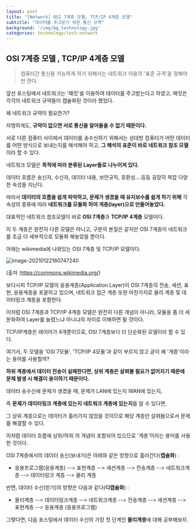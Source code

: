 ```yaml
---
layout: post
title: "[Network] OSI 7계층 모델, TCP/IP 4계층 모델"
subtitle: "데이터를 주고받기 위한 통신 규격"
background: '/img/bg_technology.jpg'
categories: technology/tech-network
---
```


## OSI 7계층 모델 , TCP/IP 4계층 모델



> 컴퓨터간 통신을 가능하게 하기 위해서는 네트워크 이용의 '표준 규격'을 정해야만 한다.



앞선 포스팅에서 네트워크는 '패킷'을 이용하여 데이터를 주고받는다고 하였고, 패킷은 각각의 네트워크 규약들이 캡슐화된 것이라 했었다.



왜 네트워크 규약이 필요한가?



자명하게도, **규약이 없으면 서로 통신을 알아들을 수 없기 때문이다.** 



서로 다른 컴퓨터 사이에서 데이터를 송수신하기 위해서는 상대방 컴퓨터가 어떤 데이터를 어떤 방식으로 보내는지를 해석해야 하고, **그 해석의 표준이 바로 네트워크 참조 모델**이라 할 수 있다.



네트워크 모델은 **목적에 따라 분류된 Layer들로 나누어져 있다.**

데이터 흐름은 송신자, 수신자, 데이터 내용, 보안규칙, 호환성....등등 굉장히 복잡 다양한 속성을 지닌다.

따라서 **데이터의 흐름을 쉽게 파악하고, 문제가 생겼을 때 유지보수를 쉽게 하기 위해** 각 속성의 종류에 따라 **네트워크를 모듈화 하여 게층(layer)으로 만들어놓았다.**

대표적인 네트워크 참조모델이 바로 **OSI 7계층**과 **TCP/IP 4계층** 모델이다.

이 두 계층은 완전히 다른 모델은 아니고, 구분의 본질은 같지만 OSI 7계층이 네트워크를 조금 더 세부적으로 모듈화 해놓았을 뿐이다.



아래는 wikimedia에 나와있는 OSI 7계층 및 TCP/IP 모델이다.



![image-20210122160747240](https://upload.wikimedia.org/wikipedia/commons/d/d7/Application_Layer.png)

(출처 :https://commons.wikimedia.org/)



보다시피 TCP/IP 모델의 응용계층(Application Layer)이 OSI 7계층의 전송, 세션, 표현, 응용계층을 포괄하고 있으며, 네트워크 접근 계층 또한 마찬가지로 물리 계층 및 데이터링크 계층을 포함한다.



이처럼 OSI 7계층과 TCP/IP 4계층 모델은 완전히 다른 개념이 아니라, 모듈을 좀 더 세분화하여 Layer를 늘렸느냐 아니냐의 차이로 이해하면 될 것이다. 

TCP/IP계층은 레이어가 4개뿐이므로, OSI 7계층보다 더 단순화된 모델이라 할 수 있다.



여기서, 두 모델을 'OSI 7모듈', 'TCP/IP 4모듈'과 같이 부르지 않고 굳이 왜 '게층'이라는 용어를 사용할까?



**하위 계층에서 데이터 전송이 실패한다면, 상위 계층은 살펴볼 필요가 없어지기 때문에 문제 발생 시 해결이 용이하기 때문이다.**



데이터 송수신에 문제가 생겼을 때, 문제가 LAN에 있는지 WAN에 있는지, 

즉 **문제가 데이터링크 계층에 있는지 네트워크 계층에 있는지**를 알 수 있다면,

그 상위 계층으로는 데이터가 흘러가지 않았을 것이므로 해당 계층만 살펴봄으로서 문제를 해결할 수 있다.

이처럼 데이터 흐름에 상위/하위 의 개념이 포함되어 있으므로 '계층'이라는 용어를 사용한 것이다.



OSI 7계층에서의 데이터 송신(보내기)은 아래와 같은 방향으로 흘러간다(**캡슐화**) : 

- 응용프로그램(응용계층) --> 표현계층 --> 세션계층 --> 전송계층 --> 네트워크계층 --> 데이터링크 계층 --> 물리 계층



반면, 데이터 수신(받기)의 방향은 다음과 같다(**디캡슐화**) : 

- 물리계층 --> 데이터링크계층 --> 네트워크계층 --> 전송계층 --> 세션계층 --> 표현계층 --> 응용계층 (응용프로그램)



그렇다면, 다음 포스팅에서 데이터 수신의 가장 첫 단계인 **물리계층**에 대해 공부해보자.

